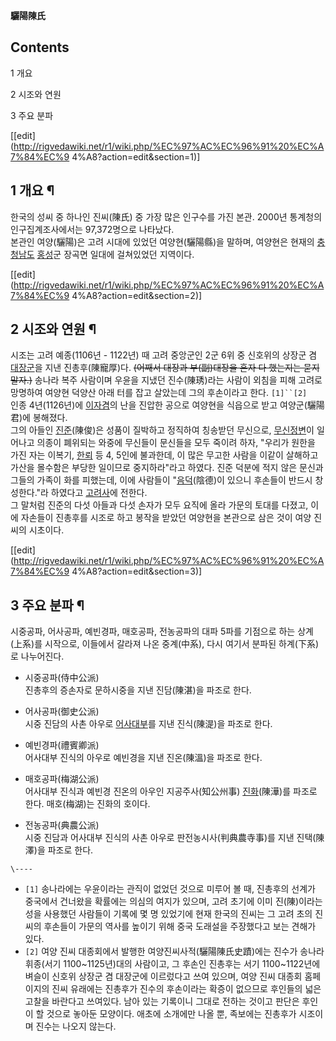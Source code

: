 **驪陽陳氏**

## Contents

    

1 개요

2 시조와 연원

3 주요 분파

[[edit](http://rigvedawiki.net/r1/wiki.php/%EC%97%AC%EC%96%91%20%EC%A7%84%EC%9
4%A8?action=edit&section=1)]

## 1 개요 ¶

한국의 성씨 중 하나인 진씨(陳氏) 중 가장 많은 인구수를 가진 본관. 2000년 통계청의 인구집계조사에서는 97,372명으로 나타났다.  
본관인 여양(驪陽)은 고려 시대에 있었던 여양현(驪陽縣)을 말하며, 여양현은 현재의
[충청남도](%EC%B6%A9%EC%B2%AD%EB%82%A8%EB%8F%84.md)
[홍성](%ED%99%8D%EC%84%B1.md)군 장곡면 일대에 걸쳐있었던 지역이다.

[[edit](http://rigvedawiki.net/r1/wiki.php/%EC%97%AC%EC%96%91%20%EC%A7%84%EC%9
4%A8?action=edit&section=2)]

## 2 시조와 연원 ¶

시조는 고려 예종(1106년 - 1122년) 때 고려 중앙군인 2군 6위 중 신호위의 상장군 겸
[대장군](%EB%8C%80%EC%9E%A5%EA%B5%B0.md)을 지낸 진총후(陳寵厚)다. <del>(어째서 대장과 부(副)대장을
혼자 다 했는지는 묻지 말자.)</del> 송나라 복주 사람이며 우윤을 지냈던 진수(陳琇)라는 사람이 외침을 피해 고려로 망명하여 여양현
덕양산 아래 터를 잡고 살았는데 그의 후손이라고 한다. `[1]``[2]`  
인종 4년(1126년)에 [이자겸](%EC%9D%B4%EC%9E%90%EA%B2%B8.md)의 난을 진압한 공으로 여양현을 식읍으로
받고 여양군(驪陽君)에 봉해졌다.  
그의 아들인 [진준](%EC%A7%84%EC%A4%80.md)(陳俊)은 성품이 질박하고 정직하여 칭송받던 무신으로,
[무신정변](%EB%AC%B4%EC%8B%A0%EC%A0%95%EB%B3%80.md)이 일어나고 의종이 폐위되는 와중에 무신들이
문신들을 모두 죽이려 하자, "우리가 원한을 가진 자는 이복기, [한뢰](%ED%95%9C%EB%A2%B0.md) 등 4, 5인에
불과한데, 이 많은 무고한 사람을 이같이 살해하고 가산을 몰수함은 부당한 일이므로 중지하라"라고 하였다. 진준 덕분에 적지 않은 문신과
그들의 가족이 화를 피했는데, 이에 사람들이 "[음덕](%EC%9D%8C%EB%8D%95.md)(陰德)이 있으니 후손들이 반드시
창성한다."라 하였다고 [고려사](%EA%B3%A0%EB%A0%A4%EC%82%AC.md)에 전한다.  
그 말처럼 진준의 다섯 아들과 다섯 손자가 모두 요직에 올라 가문의 토대를 다졌고, 이에 자손들이 진총후를 시조로 하고 봉작을 받았던
여양현을 본관으로 삼은 것이 여양 진씨의 시초이다.

[[edit](http://rigvedawiki.net/r1/wiki.php/%EC%97%AC%EC%96%91%20%EC%A7%84%EC%9
4%A8?action=edit&section=3)]

## 3 주요 분파 ¶

시중공파, 어사공파, 예빈경파, 매호공파, 전농공파의 대파 5파를 기점으로 하는 상계(上系)를 시작으로, 이들에서 갈라져 나온 중계(中系),
다시 여기서 분파된 하계(下系)로 나누어진다.

  

  * 시중공파(侍中公派)  
진총후의 증손자로 문하시중을 지낸 진담(陳湛)을 파조로 한다.  

  * 어사공파(御史公派)  
시중 진담의 사촌 아우로 [어사대부](%EC%96%B4%EC%82%AC%EB%8C%80%EB%B6%80.md)를 지낸 진식(陳湜)을
파조로 한다.  

  * 예빈경파(禮賓卿派)  
어사대부 진식의 아우로 예빈경을 지낸 진온(陳溫)을 파조로 한다.  

  * 매호공파(梅湖公派)  
어사대부 진식과 예빈경 진온의 아우인 지공주사(知公州事)
[진화](%EC%A7%84%ED%99%94%28%EB%A7%A4%ED%98%B8%EA%B3%B5%29.md)(陳澕)를 파조로 한다.
매호(梅湖)는 진화의 호이다.  

  * 전농공파(典農公派)  
시중 진담과 어사대부 진식의 사촌 아우로 판전농시사(判典農寺事)를 지낸 진택(陳澤)을 파조로 한다.

`\----`

  * `[1]` 송나라에는 우윤이라는 관직이 없었던 것으로 미루어 볼 때, 진총후의 선계가 중국에서 건너왔을 확률에는 의심의 여지가 있으며, 고려 초기에 이미 진(陳)이라는 성을 사용했던 사람들이 기록에 몇 명 있었기에 현재 한국의 진씨는 그 고려 초의 진씨의 후손들이 가문의 역사를 높이기 위해 중국 도래설을 주장했다고 보는 견해가 있다.
  * `[2]` 여양 진씨 대종회에서 발행한 여양진씨사적(驪陽陳氏史蹟)에는 진수가 송나라 휘종(서기 1100~1125년)대의 사람이고, 그 후손인 진총후는 서기 1100~1122년에 벼슬이 신호위 상장군 겸 대장군에 이르렀다고 쓰여 있으며, 여양 진씨 대종회 홈페이지의 진씨 유래에는 진총후가 진수의 후손이라는 확증이 없으므로 후인들의 넓은 고찰을 바란다고 쓰여있다. 남아 있는 기록이니 그대로 전하는 것이고 판단은 후인이 할 것으로 놓아둔 모양이다. 애초에 소개에만 나올 뿐, 족보에는 진총후가 시조이며 진수는 나오지 않는다.

